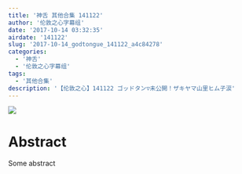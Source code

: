 ```yaml
---
title: '神舌 其他合集 141122'
author: '伦敦之心字幕组'
date: '2017-10-14 03:32:35'
airdate: '141122'
slug: '2017-10-14_godtongue_141122_a4c84278'
categories: 
  - '神舌'
  - '伦敦之心字幕组'
tags: 
  - '其他合集'
description: '【伦敦之心】141122 ゴッドタン▽未公開！ザキヤマ山里ヒム子涙'
---
```


![](https://i.imgur.com/lUeu9MF.jpg)
# Abstract
Some abstract
